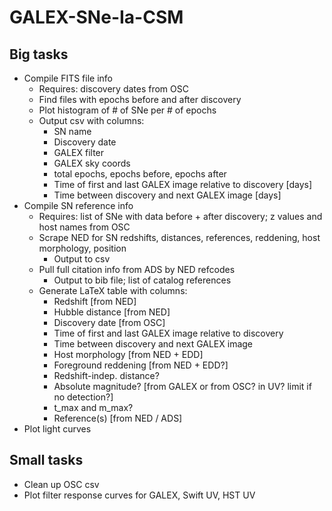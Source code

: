 # GALEX-SNe-Ia-CSM

## Big tasks

* Compile FITS file info
    * Requires: discovery dates from OSC
    * Find files with epochs before and after discovery
    * Plot histogram of # of SNe per # of epochs
    * Output csv with columns:
        * SN name
        * Discovery date
        * GALEX filter
        * GALEX sky coords
        * total epochs, epochs before, epochs after
        * Time of first and last GALEX image relative to discovery [days]
        * Time between discovery and next GALEX image [days]
* Compile SN reference info
    * Requires: list of SNe with data before + after discovery; z values and host names from OSC
    * Scrape NED for SN redshifts, distances, references, reddening, host morphology, position
        * Output to csv
    * Pull full citation info from ADS by NED refcodes
        * Output to bib file; list of catalog references
    * Generate LaTeX table with columns:
        * Redshift [from NED]
        * Hubble distance [from NED]
        * Discovery date [from OSC]
        * Time of first and last GALEX image relative to discovery
        * Time between discovery and next GALEX image
        * Host morphology [from NED + EDD]
        * Foreground reddening [from NED + EDD?]
        * Redshift-indep. distance?
        * Absolute magnitude? [from GALEX or from OSC? in UV? limit if no detection?]
        * t_max and m_max?
        * Reference(s) [from NED / ADS]
* Plot light curves

## Small tasks

* Clean up OSC csv
* Plot filter response curves for GALEX, Swift UV, HST UV